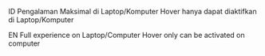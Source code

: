ID
Pengalaman Maksimal di Laptop/Komputer
Hover hanya dapat diaktifkan di Laptop/Komputer

EN
Full experience on Laptop/Computer
Hover only can be activated on computer

